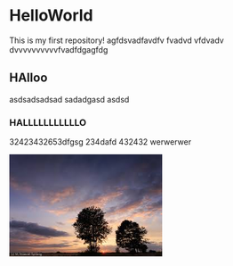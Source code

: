 # HelloWorld
This is my first repository!
agfdsvadfavdfv
fvadvd
vfdvadv
dvvvvvvvvvvfvadfdgagfdg

## HAlloo
asdsadsadsad
sadadgasd
asdsd

### HALLLLLLLLLLLO
32423432653dfgsg
234dafd
432432
werwerwer

![headshot](download.jpg)
